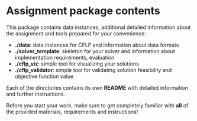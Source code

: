 # Assignment package contents

This package contains data instances, additional detailed information about the assignment and tools prepared for your convenience:

 * __./data__: data instances for CFLP and information about data formats
 * __./solver_template__: skeleton for your solver and information about implementation requirements, evaluation
 * __./cflp_viz__: simple tool for visualizing your solutions
 * __./cflp_validator__: simple tool for validating solution feasibility and objective function value

Each of the directories contains its own __README__ with detailed information and further instructions.

Before you start your work, make sure to get completely familiar with __all__ of the provided materials, requirements and instructions!
